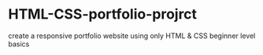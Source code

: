 # HTML-CSS-portfolio-projrct
create a responsive portfolio website using only HTML & CSS
beginner level basics
